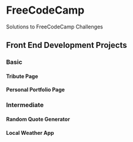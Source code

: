 # FreeCodeCamp #
Solutions to FreeCodeCamp Challenges

## Front End Development Projects ##

### Basic ###

#### Tribute Page ####

#### Personal Portfolio Page ####

### Intermediate ###

#### Random Quote Generator ####

#### Local Weather App ####

